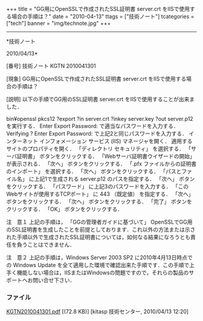 ﻿+++
title = "GG用にOpenSSLで作成されたSSL証明書 server.crt をIISで使用する場合の手順は？"
date = "2010-04-13"
ttags = ["技術ノート"]
tcategories = ["tech"]
banner = "img/technote.jpg"
+++

-----------------------------------------------------------------------------------------------------------------------------

*技術ノート

2010/04/13*


[番号]
技術ノート KGTN 2010041301

[現象]
GG用にOpenSSLで作成されたSSL証明書 server.crt
をIISで使用する場合の手順は？

[説明]
以下の手順でGG用のSSL証明書 server.crt をIISで使用することが出来ました．

bin¥openssl pkcs12 ?export ?in server.crt ?inkey server.key ?out
server.p12 を実行する．
Enter Export Password: で適当なパスワードを入力する．
Verifying ? Enter Export Password: で上記2と同じパスワードを入力する．
インターネット インフォメーション サービス (IIS) マネージャを開く．
適用するサイトのプロパティを開く．
「ディレクトリ セキュリティ」 を選択する．
「サーバ証明書」 ボタンをクリックする．
「Webサーバ証明書ウイザードの開始」 が表示される．
「次へ」 ボタンをクリックする．
「.pfx ファイルからの証明書のインポート」 を選択する．
「次へ」 ボタンをクリックする．
「パスとファイル名」 に上記1で生成される server.p12 のパスを指定する．
「次へ」 ボタンをクリックする．
「パスワード」 に上記3のパスワードを入力する．
「このWebサイトが使用するTCPポート」 に 443 （既定値） を指定する．
「次へ」 ボタンをクリックする．
「次へ」 ボタンをクリックする．
「完了」 ボタンをクリックする．
「OK」 ボタンをクリックする．

注　意１
上記の手順は， 「GGの管理者ガイドに基づいて」
OpenSSLでGG用のSSL証明書を生成したことを前提としております．これ以外の方法または示された手順以外で生成されたSSL証明書については，如何なる結果になろうとも責任を負うことはできません．

注　意２
上記の手順は，Windows Server 2003 SP2 に2010年4月13日時点での Windows
Update
を全て適用した環境で確認出来た手順です．この手順で上手く機能しない場合は，IISまたはWindowsの問題ですので，それらの製品のサポートへお問い合せ下さい．


### ファイル

 
 


[KGTN2010041301.pdf](http://techreport.kitasp.net/attachments/download/133/KGTN2010041301.pdf)
 [(72.8 KB)] [kitasp 技術センター, 2010/04/13
12:20]


 


 

